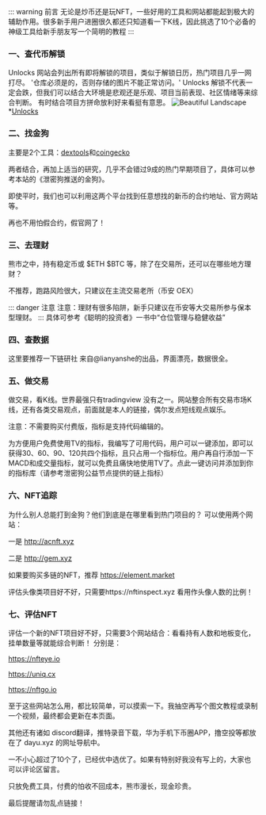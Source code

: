 ::: warning  前言
无论是炒币还是玩NFT，一些好用的工具和网站都能起到极大的辅助作用。很多新手用户进圈很久都还只知道看一下K线，因此挑选了10个必备的神级工具给新手朋友写一个简明的教程
:::
### 一、查代币解锁
Unlocks 网站会列出所有即将解锁的项目，类似于解锁日历，热门项目几乎一网打尽。
'仓库必须是的，否则存储的图片不能正常访问。'
Unlocks
解锁不代表一定会跌，但我们可以结合大环境是悲观还是乐观、项目当前表现、社区情绪等来综合判断。 有时结合项目方拼命放利好来看挺有意思。
![Beautiful Landscape](https://m2492468.695354.xyz/img/2024/12/27/5qxr3l.png)
*[Unlocks](https://tokenomist.ai/)

### 二、找金狗
主要是2个工具：[dextools](https://www.dextools.io/)和[coingecko](https://www.coingecko.com/)

两者结合，再加上适当的研究，几乎不会错过9成的热门早期项目了，具体可以参考本站的《泄密狗推送的金狗》。

即使平时，我们也可以利用这两个平台找到任意想找的新币的合约地址、官方网站等。

再也不用怕假合约，假官网了！

### 三、去理财
熊市之中，持有稳定币或 $ETH $BTC 等，除了在交易所，还可以在哪些地方理财？ 

不推荐，跑路风险很大，只建议在主流交易老所（币安 OEX）

::: danger 注意
注意：理财有很多陷阱，新手只建议在币安等大交易所参与保本型理财。
:::
具体可参考《聪明的投资者》一书中“仓位管理与稳健收益”

### 四、查数据
这里要推荐一下链研社 来自@lianyanshe的出品，界面漂亮，数据很全。 



### 五、做交易
做交易，看K线。世界最强只有tradingview 没有之一。网站整合所有交易市场K线，还有各类交易观点，前面就是本人的链接，偶尔发点短线观点娱乐。

注意：不需要购买付费版，指标是支持代码编辑的。

为方便用户免费使用TV的指标，我编写了可用代码，用户可以一键添加，即可以获得30、60、90、120共四个指标，且只占用一个指标位。用户再自行添加一下MACD和成交量指标，就可以免费且痛快地使用TV了。点此一键访问并添加到你的指标库（请参考泄密狗公益节点提供的链上指标）

### 六、NFT追踪
为什么别人总能打到金狗？他们到底是在哪里看到热门项目的？ 可以使用两个网站：

一是 http://acnft.xyz 

二是 http://gem.xyz 

如果要购买多链的NFT，推荐 https://element.market 

评估头像类项目好不好，只需要https://nftinspect.xyz 看用作头像人数的比例！

### 七、评估NFT
评估一个新的NFT项目好不好，只需要3个网站结合：看看持有人数和地板变化，挂单数量等就能综合判断！ 分别是： 

https://nfteye.io

https://uniq.cx 

https://nftgo.io 

至于这些网站怎么用，都比较简单，可以摸索一下。我抽空再写个图文教程或录制一个视频，最终都会更新在本页面。

其他还有诸如 discord翻译，推特录音下载，华为手机下币圈APP，撸空投等都放在了 dayu.xyz 的网址导航中。 

一不小心超过了10个了，已经优中选优了。如果有特别好我没有写上的，大家也可以评论区留言。 

只放免费工具，付费的怕收不回成本，熊市漫长，现金珍贵。

最后提醒请勿乱点链接！